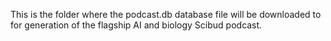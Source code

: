 This is the folder where the podcast.db database file will be downloaded to for generation of the flagship AI and biology Scibud podcast.